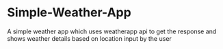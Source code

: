 # Simple-Weather-App
A simple weather app which uses weatherapp api to get the response and shows weather details based on location input by the user
